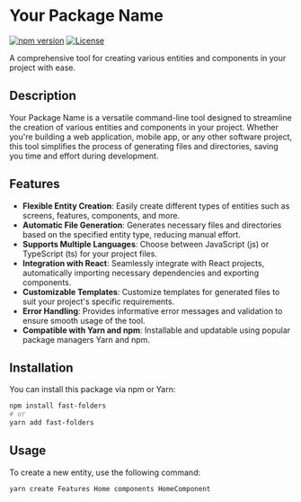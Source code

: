 # Your Package Name

[![npm version](https://badge.fury.io/js/your-package-name.svg)](https://badge.fury.io/js/your-package-name)
[![License](https://img.shields.io/badge/license-MIT-blue.svg)](https://opensource.org/licenses/MIT)

A comprehensive tool for creating various entities and components in your project with ease.

## Description

Your Package Name is a versatile command-line tool designed to streamline the creation of various entities and components in your project. Whether you're building a web application, mobile app, or any other software project, this tool simplifies the process of generating files and directories, saving you time and effort during development.

## Features

- **Flexible Entity Creation**: Easily create different types of entities such as screens, features, components, and more.
- **Automatic File Generation**: Generates necessary files and directories based on the specified entity type, reducing manual effort.
- **Supports Multiple Languages**: Choose between JavaScript (js) or TypeScript (ts) for your project files.
- **Integration with React**: Seamlessly integrate with React projects, automatically importing necessary dependencies and exporting components.
- **Customizable Templates**: Customize templates for generated files to suit your project's specific requirements.
- **Error Handling**: Provides informative error messages and validation to ensure smooth usage of the tool.
- **Compatible with Yarn and npm**: Installable and updatable using popular package managers Yarn and npm.

## Installation

You can install this package via npm or Yarn:

```bash
npm install fast-folders
# or
yarn add fast-folders
```

## Usage

To create a new entity, use the following command:

```bash
yarn create Features Home components HomeComponent
```
